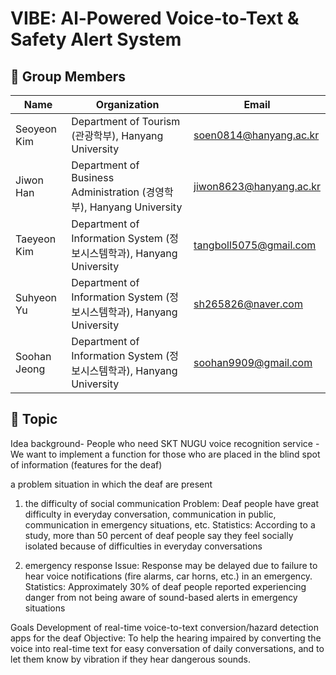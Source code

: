 # VIBE: Al-Powered Voice-to-Text & Safety Alert System


## 📢 Group Members

| Name          | Organization                                              | Email                        |
|---------------|-----------------------------------------------------------|------------------------------|
| Seoyeon Kim   | Department of Tourism (관광학부), Hanyang University       | soen0814@hanyang.ac.kr        |
| Jiwon Han     | Department of Business Administration (경영학부), Hanyang University | jiwon8623@hanyang.ac.kr       |
| Taeyeon Kim   | Department of Information System (정보시스템학과), Hanyang University | tangboll5075@gmail.com        |
| Suhyeon Yu     | Department of Information System (정보시스템학과), Hanyang University | sh265826@naver.com            |
| Soohan Jeong  | Department of Information System (정보시스템학과), Hanyang University | soohan9909@gmail.com          |



## 📖 Topic

Idea background- 
People who need SKT NUGU voice recognition service - We want to implement a function for those who are placed in the blind spot of information (features for the deaf)

a problem situation in which the deaf are present
1. the difficulty of social communication
Problem: Deaf people have great difficulty in everyday conversation, communication in public, communication in emergency situations, etc.
Statistics: According to a study, more than 50 percent of deaf people say they feel socially isolated because of difficulties in everyday conversations

2. emergency response
Issue: Response may be delayed due to failure to hear voice notifications (fire alarms, car horns, etc.) in an emergency.
Statistics: Approximately 30% of deaf people reported experiencing danger from not being aware of sound-based alerts in emergency situations

Goals
Development of real-time voice-to-text conversion/hazard detection apps for the deaf
Objective: To help the hearing impaired by converting the voice into real-time text for easy conversation of daily conversations, 
and to let them know by vibration if they hear dangerous sounds.
